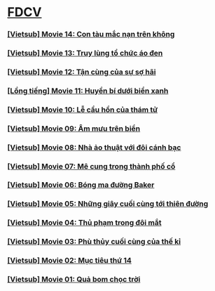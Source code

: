 # [FDCV](https://admin1509.github.io/fdcvteam.blogspot.com/)

### [[Vietsub] Movie 14: Con tàu mắc nạn trên không](https://admin1509.github.io/fdcvteam.blogspot.com/fdcv.xyz/watch-mv/168/)
### [[Vietsub] Movie 13: Truy lùng tổ chức áo đen](https://admin1509.github.io/fdcvteam.blogspot.com/fdcv.xyz/watch-mv/167/)
### [[Vietsub] Movie 12: Tận cùng của sự sợ hãi](https://admin1509.github.io/fdcvteam.blogspot.com/fdcv.xyz/watch-mv/166/)
### [[Lồng tiếng] Movie 11: Huyền bí dưới biển xanh](https://admin1509.github.io/fdcvteam.blogspot.com/fdcv.xyz/watch-mv/165/)
### [[Vietsub] Movie 10: Lễ cầu hồn của thám tử](https://admin1509.github.io/fdcvteam.blogspot.com/fdcv.xyz/watch-mv/164/)
### [[Vietsub] Movie 09: Âm mưu trên biển](https://admin1509.github.io/fdcvteam.blogspot.com/fdcv.xyz/watch-mv/163/)
### [[Vietsub] Movie 08: Nhà ảo thuật với đôi cánh bạc](https://admin1509.github.io/fdcvteam.blogspot.com/fdcv.xyz/watch-mv/155/)
### [[Vietsub] Movie 07: Mê cung trong thành phố cổ](https://admin1509.github.io/fdcvteam.blogspot.com/fdcv.xyz/watch-mv/162/)
### [[Vietsub] Movie 06: Bóng ma đường Baker](https://admin1509.github.io/fdcvteam.blogspot.com/fdcv.xyz/watch-mv/161/)
### [[Vietsub] Movie 05: Những giây cuối cùng tới thiên đường](https://admin1509.github.io/fdcvteam.blogspot.com/fdcv.xyz/watch-mv/160/)
### [[Vietsub] Movie 04: Thủ phạm trong đôi mắt](https://admin1509.github.io/fdcvteam.blogspot.com/fdcv.xyz/watch-mv/159/)
### [[Vietsub] Movie 03: Phù thủy cuối cùng của thế kỉ](https://admin1509.github.io/fdcvteam.blogspot.com/fdcv.xyz/watch-mv/158/)
### [[Vietsub] Movie 02: Mục tiêu thứ 14](https://admin1509.github.io/fdcvteam.blogspot.com/fdcv.xyz/watch-mv/156/)
### [[Vietsub] Movie 01: Quả bom chọc trời](https://admin1509.github.io/fdcvteam.blogspot.com/fdcv.xyz/watch-mv/157/)
